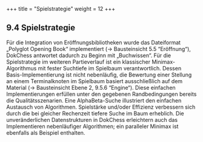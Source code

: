 +++
title = "Spielstrategie"
weight = 12
+++

## 9.4 Spielstrategie

Für die Integration von Eröffnungsbibliotheken wurde das Dateiformat „Polyglot Opening Book“ implementiert (→ Bausteinsicht 5.5 “Eröffnung“), DokChess antwortet dadurch zu Beginn mit „Buchwissen“.
Für die Spielstrategie im weiteren Partieverlauf ist ein klassischer Minimax­-Algorithmus mit fester Suchtiefe im Spielbaum verantwortlich. Dessen Basis-Implementierung ist nicht nebenläufig, die Bewertung einer Stellung an einem Terminalknoten im Spielbaum basiert ausschließlich auf dem Material (→ Bausteinsicht Ebene 2, 9.5.6 “Engine“). Diese einfachen Implementierungen erfüllen unter den gegebenen Randbedingungen bereits die Qualitätsszenarien.
Eine Alpha­Beta­-Suche illustriert den einfachen Austausch von Algorithmen. Spielstärke und/oder Effizienz verbessern sich durch die bei gleicher Rechenzeit tiefere Suche im Baum erheblich. Die unveränderlichen Datenstrukturen in DokChess erleichtern auch das Implementieren nebenläufiger Algorithmen; ein paralleler Minimax ist ebenfalls als Beispiel enthalten.
